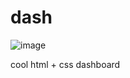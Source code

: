 # dash

![image](https://autumn.revolt.chat/attachments/hx4twApsxOeYA-DOqnTbc6oZa-H5Ya-k8_OYLmsOIZ/2023-Feb-23--13-33-16_maim.png)

cool html + css dashboard
